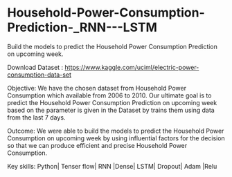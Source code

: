 # Household-Power-Consumption-Prediction-_RNN---LSTM
Build the models to predict the Household Power Consumption Prediction on upcoming week.


Download Dataset : https://www.kaggle.com/uciml/electric-power-consumption-data-set

Objective: We have the chosen dataset from Household Power Consumption which available from 2006 to 2010. Our ultimate goal is to predict the Household Power Consumption Prediction on upcoming week based on the parameter is given in the Dataset by trains them using data from the last 7 days.  

Outcome: We were able to build the models to predict the Household Power Consumption on upcoming week by using influential factors for the decision so that we can produce efficient and precise Household Power Consumption. 
 
Key skills: Python| Tenser flow| RNN |Dense| LSTM| Dropout| Adam |Relu
